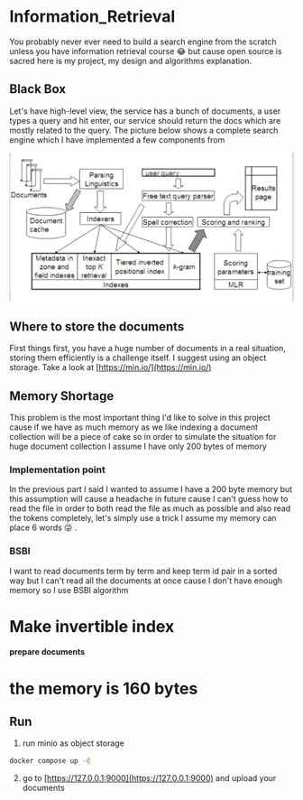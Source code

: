 # Information_Retrieval

You probably never ever need to build a search engine from the scratch unless you have information retrieval course :joy:
but cause open source is sacred here is my project, my design and algorithms explanation.

## Black Box 
Let's have high-level view, the service has a bunch of documents, a user types a query and hit enter, our service should
return the docs which are mostly related to the query. The picture below shows a complete search engine which I have implemented
a few components from

![](images/black_box.png)

## Where to store the documents
First things first, you have a huge number of documents in a real situation, storing them efficiently is a challenge itself.
I suggest using an object storage. Take a look at [https://min.io/](https://min.io/)


## Memory Shortage
This problem is the most important thing I'd like to solve in this project cause if we have as much memory as we like indexing
a document collection will be a piece of cake so in order to simulate the situation for huge document collection I assume
I have only 200 bytes of memory 

### Implementation point
In the previous part I said I wanted to assume I have a 200 byte memory but this assumption will cause a headache in future
cause I can't guess how to read the file in order to both read the file as much as possible and also read the tokens completely,
let's simply use a trick I assume my memory can place 6 words :stuck_out_tongue_winking_eye: .

### BSBI
I want to read documents term by term and keep term id pair in a sorted way but I can't read all the documents at once 
cause I don't have enough memory so I use BSBI algorithm
 
# Make invertible index
####  prepare documents

# the memory is 160 bytes

## Run
1. run minio as object storage 
```sh 
docker compose up -d
```
2. go to [https://127.0.0.1:9000](https://127.0.0.1:9000) and upload your documents
